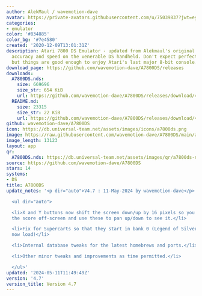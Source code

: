 ```yaml
---
author: AlekMaul / wavemotion-dave
avatar: https://private-avatars.githubusercontent.com/u/75039837?jwt=eyJhbGciOiJIUzI1NiIsInR5cCI6IkpXVCJ9.eyJpc3MiOiJnaXRodWIuY29tIiwiYXVkIjoicmF3LmdpdGh1YnVzZXJjb250ZW50LmNvbSIsImtleSI6ImtleTEiLCJleHAiOjE3MzQ2MzI4ODAsIm5iZiI6MTczNDYzMTY4MCwicGF0aCI6Ii91Lzc1MDM5ODM3In0.KUCLKFFbkj81LniALwPcOJOzhB4_gf76rGYLVjOHq9M&v=4
categories:
- emulator
color: '#834885'
color_bg: '#7e4580'
created: '2020-12-09T13:01:31Z'
description: Atari 7800 DS Emulator - updated from Alekmaul's original. Striving for
  accuracy and speed on the venerable DS handheld. Don't expect perfect emulation
  but things are good enough to enjoy Atari's last major 8-bit console.
download_page: https://github.com/wavemotion-dave/A7800DS/releases
downloads:
  A7800DS.nds:
    size: 669696
    size_str: 654 KiB
    url: https://github.com/wavemotion-dave/A7800DS/releases/download/4.7/A7800DS.nds
  README.md:
    size: 23315
    size_str: 22 KiB
    url: https://github.com/wavemotion-dave/A7800DS/releases/download/4.7/README.md
github: wavemotion-dave/A7800DS
icon: https://db.universal-team.net/assets/images/icons/a7800ds.png
image: https://raw.githubusercontent.com/wavemotion-dave/A7800DS/main/arm9/gfx/bgTop.png
image_length: 13123
layout: app
qr:
  A7800DS.nds: https://db.universal-team.net/assets/images/qr/a7800ds-nds.png
source: https://github.com/wavemotion-dave/A7800DS
stars: 14
systems:
- DS
title: A7800DS
update_notes: '<p dir="auto">V4.7 : 11-May-2024 by wavemotion-dave</p>

  <ul dir="auto">

  <li>X and Y buttons now shift the screen down/up by 16 pixels so you can position
  the score off-screen and use these to pan up/down to see it.</li>

  <li>Fix for Supercarts so that they start in bank 0 (Legend of Silverpeak should
  now load)</li>

  <li>Internal database tweaks for the latest homebrews and ports.</li>

  <li>Other minor tweaks and improvements as time permitted.</li>

  </ul>'
updated: '2024-05-11T11:49:49Z'
version: '4.7'
version_title: Version 4.7
---
```

